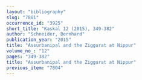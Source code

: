 ```yaml
---
layout: "bibliography"
slug: "7801"
occurrence_id: "3925"
short_title: "Kaskal 12 (2015), 349-382"
author: "Schneider, Bernhard"
publication_year: "2015"
title: "Assurbanipal and the Ziggurat at Nippur"
volume_no_: "12"
pages: "349-382"
title: "Assurbanipal and the Ziggurat at Nippur"
previous_item: "7804"
---
```


